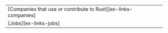 ||
|--------|
| [Companies that use or contribute to Rust][ex-links-companies] |
| [Jobs][ex-links-jobs] |
